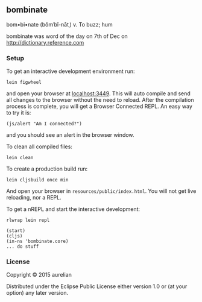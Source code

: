 ## bombinate

bom•bi•nate (bŏmˈbĭ-nātˌ)
  v. To buzz; hum

bombinate was word of the day on 7th of Dec on http://dictionary.reference.com

### Setup

To get an interactive development environment run:

    lein figwheel

and open your browser at [localhost:3449](http://localhost:3449/).
This will auto compile and send all changes to the browser without the
need to reload. After the compilation process is complete, you will
get a Browser Connected REPL. An easy way to try it is:

    (js/alert "Am I connected?")

and you should see an alert in the browser window.

To clean all compiled files:

    lein clean

To create a production build run:

    lein cljsbuild once min

And open your browser in `resources/public/index.html`. You will not
get live reloading, nor a REPL.

To get a nREPL and start the interactive development:

    rlwrap lein repl

    (start)
    (cljs)
    (in-ns 'bombinate.core)
    ... do stuff

### License

Copyright © 2015 aurelian

Distributed under the Eclipse Public License either version 1.0 or (at your option) any later version.
